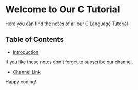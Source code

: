 # Welcome to Our C Tutorial
Here you can find the notes of all our C Language Tutorial

## Table of Contents
- [Introduction](https://github.com/codewithrsa/C-Tutorial/blob/main/notes/introduction.md)

If you like these notes don't forget to subscribe our channel.
- [Channel Link](https://www.youtube.com/channel/UCVOoprPE3gpCgWBPE-0am1w)

Happy coding!
